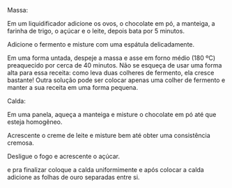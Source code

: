 Massa:

Em um liquidificador adicione os ovos, o chocolate em pó, a manteiga, a farinha de trigo, o açúcar e o leite, depois bata por 5 minutos.

Adicione o fermento e misture com uma espátula delicadamente.

Em uma forma untada, despeje a massa e asse em forno médio (180 ºC) preaquecido por cerca de 40 minutos. Não se esqueça de usar uma forma alta para essa receita: como leva duas colheres de fermento, ela cresce bastante! Outra solução pode ser colocar apenas uma colher de fermento e manter a sua receita em uma forma pequena.

Calda:

Em uma panela, aqueça a manteiga e misture o chocolate em pó até que esteja homogêneo.

Acrescente o creme de leite e misture bem até obter uma consistência cremosa.

Desligue o fogo e acrescente o açúcar.

e pra finalizar coloque a calda uniformimente e após colocar a calda adicione as folhas de ouro separadas entre si.
